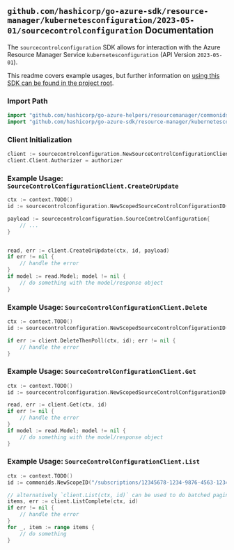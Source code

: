 
## `github.com/hashicorp/go-azure-sdk/resource-manager/kubernetesconfiguration/2023-05-01/sourcecontrolconfiguration` Documentation

The `sourcecontrolconfiguration` SDK allows for interaction with the Azure Resource Manager Service `kubernetesconfiguration` (API Version `2023-05-01`).

This readme covers example usages, but further information on [using this SDK can be found in the project root](https://github.com/hashicorp/go-azure-sdk/tree/main/docs).

### Import Path

```go
import "github.com/hashicorp/go-azure-helpers/resourcemanager/commonids"
import "github.com/hashicorp/go-azure-sdk/resource-manager/kubernetesconfiguration/2023-05-01/sourcecontrolconfiguration"
```


### Client Initialization

```go
client := sourcecontrolconfiguration.NewSourceControlConfigurationClientWithBaseURI("https://management.azure.com")
client.Client.Authorizer = authorizer
```


### Example Usage: `SourceControlConfigurationClient.CreateOrUpdate`

```go
ctx := context.TODO()
id := sourcecontrolconfiguration.NewScopedSourceControlConfigurationID("/subscriptions/12345678-1234-9876-4563-123456789012/resourceGroups/some-resource-group", "sourceControlConfigurationValue")

payload := sourcecontrolconfiguration.SourceControlConfiguration{
	// ...
}


read, err := client.CreateOrUpdate(ctx, id, payload)
if err != nil {
	// handle the error
}
if model := read.Model; model != nil {
	// do something with the model/response object
}
```


### Example Usage: `SourceControlConfigurationClient.Delete`

```go
ctx := context.TODO()
id := sourcecontrolconfiguration.NewScopedSourceControlConfigurationID("/subscriptions/12345678-1234-9876-4563-123456789012/resourceGroups/some-resource-group", "sourceControlConfigurationValue")

if err := client.DeleteThenPoll(ctx, id); err != nil {
	// handle the error
}
```


### Example Usage: `SourceControlConfigurationClient.Get`

```go
ctx := context.TODO()
id := sourcecontrolconfiguration.NewScopedSourceControlConfigurationID("/subscriptions/12345678-1234-9876-4563-123456789012/resourceGroups/some-resource-group", "sourceControlConfigurationValue")

read, err := client.Get(ctx, id)
if err != nil {
	// handle the error
}
if model := read.Model; model != nil {
	// do something with the model/response object
}
```


### Example Usage: `SourceControlConfigurationClient.List`

```go
ctx := context.TODO()
id := commonids.NewScopeID("/subscriptions/12345678-1234-9876-4563-123456789012/resourceGroups/some-resource-group")

// alternatively `client.List(ctx, id)` can be used to do batched pagination
items, err := client.ListComplete(ctx, id)
if err != nil {
	// handle the error
}
for _, item := range items {
	// do something
}
```
